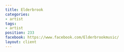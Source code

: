 ```yaml
---
title: Elderbrook
categories:
- artist
tags:
- artist
position: 233
facebook: https://www.facebook.com/Elderbrookmusic/
layout: client
---
```


